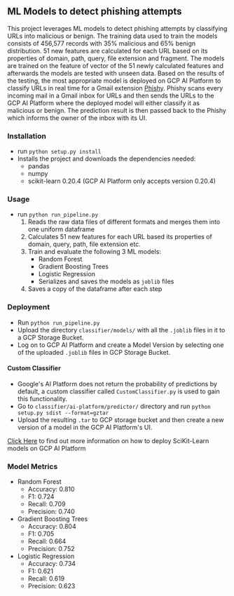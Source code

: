 ## ML Models to detect phishing attempts

This project leverages ML models to detect phishing attempts by classifying URLs into malicious or benign.  The training data used to train the models consists of 456,577 records with 35% malicious and 65% benign distribution. 51 new features are calculated for each URL based on its properties of domain, path, query, file extension and fragment. The models are trained on the feature of vector of the 51 newly calculated features and afterwards the models are tested with unseen data. Based on the results of the testing, the most appropriate model is deployed on GCP AI Platform to classify URLs in real time for a Gmail extension [Phishy](https://github.com/morch028/phishy). Phishy scans every incoming mail in a Gmail inbox for URLs and then sends the URLs to the GCP AI Platform where the deployed model will either classify it as malicious or benign. The prediction result is then passed back to the Phishy which informs the owner of the inbox with its UI.  


### Installation
  * run `python setup.py install`
  * Installs the project and downloads the dependencies needed:
    * pandas
    * numpy
    * scikit-learn 0.20.4 (GCP AI Platform only accepts version 0.20.4)
### Usage 
  * run `python run_pipeline.py`
    1. Reads the raw data files of different formats and merges them into one uniform dataframe
    2. Calculates 51 new features for each URL based its properties of domain, query, path, file extension etc.
    3. Train and evaluate the following 3 ML models:
       * Random Forest 
       * Gradient Boosting Trees
       * Logistic Regression
       * Serializes and saves the models as `joblib` files
    4. Saves a copy of the dataframe after each step
### Deployment
  * Run `python run_pipeline.py` 
  * Upload the directory `classifier/models/` with all the `.joblib` files in it to a GCP Storage Bucket.
  * Log on to GCP AI Platform and create a Model Version by selecting one of the uploaded `.joblib` files in GCP Storage Bucket. 
#### Custom Classifier
  * Google's AI Platform does not return the probability of predictions by default, a custom classifier called `CustomClassifier.py` is used
    to gain this functionality. 
  * Go to `classifier/ai-platform/predictor/` directory and run `python setup.py sdist --format=gztar` 
  * Upload the resulting `.tar` to GCP storage bucket and then create a new version of a model in the GCP AI Platform's UI.

[Click Here](https://cloud.google.com/ai-platform/prediction/docs/deploying-models) to find out more information on how to deploy SciKit-Learn models on GCP AI Platform

### Model Metrics
  * Random Forest 
    * Accuracy: 0.810
    * F1: 0.724
    * Recall: 0.709
    * Precision: 0.740
  * Gradient Boosting Trees
    * Accuracy: 0.804
    * F1: 0.705
    * Recall: 0.664
    * Precision: 0.752
  * Logistic Regression
    * Accuracy: 0.734
    * F1: 0.621
    * Recall: 0.619
    * Precision: 0.623

